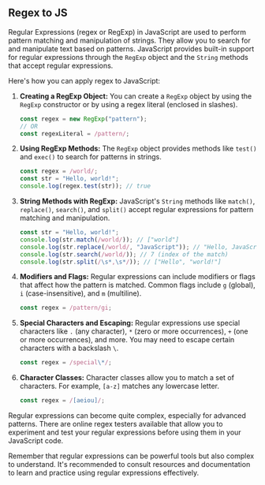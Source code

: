 ## Regex to JS ##

Regular Expressions (regex or RegExp) in JavaScript are used to perform pattern matching and manipulation of strings. They allow you to search for and manipulate text based on patterns. JavaScript provides built-in support for regular expressions through the `RegExp` object and the `String` methods that accept regular expressions.

Here's how you can apply regex to JavaScript:

1. **Creating a RegExp Object:**
   You can create a `RegExp` object by using the `RegExp` constructor or by using a regex literal (enclosed in slashes).

   ```javascript
   const regex = new RegExp("pattern");
   // OR
   const regexLiteral = /pattern/;
   ```

2. **Using RegExp Methods:**
   The `RegExp` object provides methods like `test()` and `exec()` to search for patterns in strings.

   ```javascript
   const regex = /world/;
   const str = "Hello, world!";
   console.log(regex.test(str)); // true
   ```

3. **String Methods with RegExp:**
   JavaScript's `String` methods like `match()`, `replace()`, `search()`, and `split()` accept regular expressions for pattern matching and manipulation.

   ```javascript
   const str = "Hello, world!";
   console.log(str.match(/world/)); // ["world"]
   console.log(str.replace(/world/, "JavaScript")); // "Hello, JavaScript!"
   console.log(str.search(/world/)); // 7 (index of the match)
   console.log(str.split(/\s*,\s*/)); // ["Hello", "world!"]
   ```

4. **Modifiers and Flags:**
   Regular expressions can include modifiers or flags that affect how the pattern is matched. Common flags include `g` (global), `i` (case-insensitive), and `m` (multiline).

   ```javascript
   const regex = /pattern/gi;
   ```

5. **Special Characters and Escaping:**
   Regular expressions use special characters like `.` (any character), `*` (zero or more occurrences), `+` (one or more occurrences), and more. You may need to escape certain characters with a backslash `\`.

   ```javascript
   const regex = /special\*/;
   ```

6. **Character Classes:**
   Character classes allow you to match a set of characters. For example, `[a-z]` matches any lowercase letter.

   ```javascript
   const regex = /[aeiou]/;
   ```

Regular expressions can become quite complex, especially for advanced patterns. There are online regex testers available that allow you to experiment and test your regular expressions before using them in your JavaScript code.

Remember that regular expressions can be powerful tools but also complex to understand. It's recommended to consult resources and documentation to learn and practice using regular expressions effectively.
